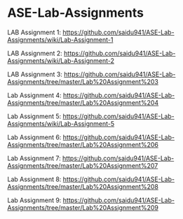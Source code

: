


# ASE-Lab-Assignments

LAB Assignment 1: https://github.com/saidu941/ASE-Lab-Assignments/wiki/Lab-Assignment-1

LAB Assignment 2: https://github.com/saidu941/ASE-Lab-Assignments/wiki/Lab-Assignment-2

LAB Assignment 3: https://github.com/saidu941/ASE-Lab-Assignments/tree/master/Lab%20Assignment%203

Lab Assignment 4: https://github.com/saidu941/ASE-Lab-Assignments/tree/master/Lab%20Assignment%204

Lab Assignment 5: https://github.com/saidu941/ASE-Lab-Assignments/wiki/Lab-Assignment-5

Lab Assignment 6: https://github.com/saidu941/ASE-Lab-Assignments/tree/master/Lab%20Assignment%206

Lab Assignment 7: https://github.com/saidu941/ASE-Lab-Assignments/tree/master/Lab%20Assignment%207

Lab Assignment 8: https://github.com/saidu941/ASE-Lab-Assignments/tree/master/Lab%20Assignment%208

Lab Assignment 9: https://github.com/saidu941/ASE-Lab-Assignments/tree/master/Lab%20Assignment%209
